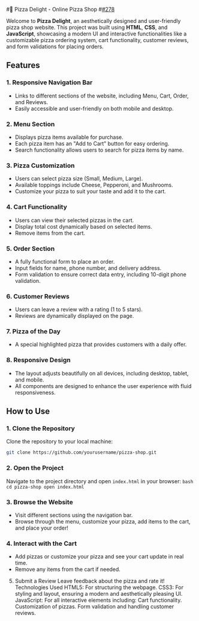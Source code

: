 #🍕 Pizza Delight - Online Pizza Shop #[#278](https://github.com/iamrahulmahato/master-web-development/issues/278)

Welcome to **Pizza Delight**, an aesthetically designed and user-friendly pizza shop website. This project was built using **HTML**, **CSS**, and **JavaScript**, showcasing a modern UI and interactive functionalities like a customizable pizza ordering system, cart functionality, customer reviews, and form validations for placing orders.

## Features

### 1. **Responsive Navigation Bar**
   - Links to different sections of the website, including Menu, Cart, Order, and Reviews.
   - Easily accessible and user-friendly on both mobile and desktop.

### 2. **Menu Section**
   - Displays pizza items available for purchase.
   - Each pizza item has an "Add to Cart" button for easy ordering.
   - Search functionality allows users to search for pizza items by name.

### 3. **Pizza Customization**
   - Users can select pizza size (Small, Medium, Large).
   - Available toppings include Cheese, Pepperoni, and Mushrooms.
   - Customize your pizza to suit your taste and add it to the cart.

### 4. **Cart Functionality**
   - Users can view their selected pizzas in the cart.
   - Display total cost dynamically based on selected items.
   - Remove items from the cart.

### 5. **Order Section**
   - A fully functional form to place an order.
   - Input fields for name, phone number, and delivery address.
   - Form validation to ensure correct data entry, including 10-digit phone validation.

### 6. **Customer Reviews**
   - Users can leave a review with a rating (1 to 5 stars).
   - Reviews are dynamically displayed on the page.
   
### 7. **Pizza of the Day**
   - A special highlighted pizza that provides customers with a daily offer.

### 8. **Responsive Design**
   - The layout adjusts beautifully on all devices, including desktop, tablet, and mobile.
   - All components are designed to enhance the user experience with fluid responsiveness.

## How to Use

### 1. **Clone the Repository**
   Clone the repository to your local machine:
   ```bash
   git clone https://github.com/yourusername/pizza-shop.git
   ```
### 2. **Open the Project**
  Navigate to the project directory and open `index.html` in your browser:
     ```bash
    cd pizza-shop
    open index.html
    ```

### 3. **Browse the Website**
- Visit different sections using the navigation bar.
- Browse through the menu, customize your pizza, add items to the cart, and place your order!

### 4. **Interact with the Cart**
- Add pizzas or customize your pizza and see your cart update in real time.
- Remove any items from the cart if needed.
5. Submit a Review
Leave feedback about the pizza and rate it!
Technologies Used
HTML5: For structuring the webpage.
CSS3: For styling and layout, ensuring a modern and aesthetically pleasing UI.
JavaScript: For all interactive elements including:
Cart functionality.
Customization of pizzas.
Form validation and handling customer reviews.

